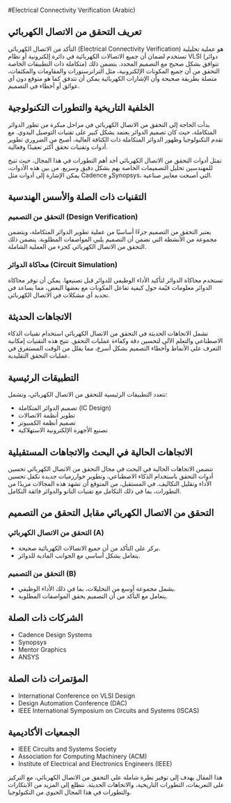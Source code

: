 #Electrical Connectivity Verification (Arabic)

## تعريف التحقق من الاتصال الكهربائي

التأكد من الاتصال الكهربائي (Electrical Connectivity Verification) هو عملية تحليلية تستخدم لضمان أن جميع الاتصالات الكهربائية في دائرة إلكترونية أو نظام VLSI (دوائر متكاملة ذات التطبيقات الخاصة) تتوافق بشكل صحيح مع التصميم المحدد. يتضمن ذلك التحقق من أن جميع المكونات الإلكترونية، مثل الترانزستورات والمقاومات والمكثفات، متصلة بطريقة صحيحة وأن الإشارات الكهربائية يمكن أن تتدفق كما هو متوقع دون أي عوائق أو أخطاء في التصميم.

## الخلفية التاريخية والتطورات التكنولوجية

بدأت الحاجة إلى التحقق من الاتصال الكهربائي في مراحل مبكرة من تطور الدوائر المتكاملة، حيث كان تصميم الدوائر يعتمد بشكل كبير على تقنيات التوصيل اليدوي. مع تقدم التكنولوجيا وظهور الدوائر المتكاملة ذات الكثافة العالية، أصبح من الضروري تطوير أدوات وتقنيات تحقق أكثر تعقيدًا وفعالية. 

تمثل أدوات التحقق من الاتصال الكهربائي أحد أهم التطورات في هذا المجال، حيث تتيح للمهندسين تحليل التصميمات الخاصة بهم بشكل دقيق وسريع. من بين هذه الأدوات، يمكن الإشارة إلى أدوات مثل Cadence وSynopsys، التي أصبحت معايير صناعية.

## التقنيات ذات الصلة والأسس الهندسية

### التحقق من التصميم (Design Verification)

يعتبر التحقق من التصميم جزءًا أساسيًا من عملية تطوير الدوائر المتكاملة، ويتضمن مجموعة من الأنشطة التي تضمن أن التصميم يلبي المواصفات المطلوبة. يتضمن ذلك التحقق من الاتصال الكهربائي كجزء من العملية الشاملة.

### محاكاة الدوائر (Circuit Simulation)

تستخدم محاكاة الدوائر لتأكيد الأداء الوظيفي للدوائر قبل تصنيعها. يمكن أن توفر محاكاة الدوائر معلومات قيّمة حول كيفية تفاعل المكونات مع بعضها البعض، مما يساعد في تحديد أي مشكلات في الاتصال الكهربائي.

## الاتجاهات الحديثة

تشمل الاتجاهات الحديثة في التحقق من الاتصال الكهربائي استخدام تقنيات الذكاء الاصطناعي والتعلم الآلي لتحسين دقة وكفاءة عمليات التحقق. تتيح هذه التقنيات إمكانية التعرف على الأنماط وأخطاء التصميم بشكل أسرع، مما يقلل من الوقت المستغرق في عمليات التحقق التقليدية.

## التطبيقات الرئيسية

تتعدد التطبيقات الرئيسية للتحقق من الاتصال الكهربائي، وتشمل:

- تصميم الدوائر المتكاملة (IC Design)
- تطوير أنظمة الاتصالات
- تصميم أنظمة الكمبيوتر
- تصنيع الأجهزة الإلكترونية الاستهلاكية

## الاتجاهات الحالية في البحث والاتجاهات المستقبلية

تتضمن الاتجاهات الحالية في البحث في مجال التحقق من الاتصال الكهربائي تحسين أدوات التحقق باستخدام الذكاء الاصطناعي، وتطوير خوارزميات جديدة تكفل تحسين الأداء وتقليل التكاليف. في المستقبل، من المتوقع أن تشهد هذه المجالات مزيدًا من التطورات، بما في ذلك التكامل مع تقنيات النانو والدوائر فائقة التكامل.

## التحقق من الاتصال الكهربائي مقابل التحقق من التصميم

### التحقق من الاتصال الكهربائي (A)

- يركز على التأكد من أن جميع الاتصالات الكهربائية صحيحة.
- يتعامل بشكل أساسي مع الجوانب المادية للدوائر.

### التحقق من التصميم (B)

- يشمل مجموعة أوسع من التحليلات، بما في ذلك الأداء الوظيفي.
- يتعامل مع التأكد من أن التصميم يحقق المواصفات المطلوبة.

## الشركات ذات الصلة

- Cadence Design Systems
- Synopsys
- Mentor Graphics
- ANSYS

## المؤتمرات ذات الصلة

- International Conference on VLSI Design
- Design Automation Conference (DAC)
- IEEE International Symposium on Circuits and Systems (ISCAS)

## الجمعيات الأكاديمية

- IEEE Circuits and Systems Society
- Association for Computing Machinery (ACM)
- Institute of Electrical and Electronics Engineers (IEEE)

هذا المقال يهدف إلى توفير نظرة شاملة على التحقق من الاتصال الكهربائي، مع التركيز على التعريفات، التطورات التاريخية، والاتجاهات الحديثة. نتطلع إلى المزيد من الابتكارات والتطورات في هذا المجال الحيوي من التكنولوجيا.